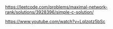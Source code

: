 https://leetcode.com/problems/maximal-network-rank/solutions/3928396/simple-c-solution/


https://www.youtube.com/watch?v=LqIzptz5bSc
